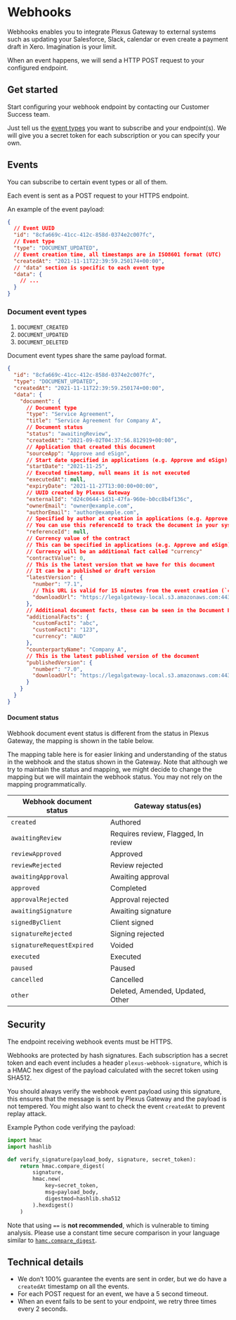 # Webhooks

Webhooks enables you to integrate Plexus Gateway to external systems such as updating your Salesforce, Slack, calendar or even create a payment draft in Xero. Imagination is your limit.

When an event happens, we will send a HTTP POST request to your configured endpoint.

## Get started

Start configuring your webhook endpoint by contacting our Customer Success team.

Just tell us the [event types](#events) you want to subscribe and your endpoint(s). We will give you a secret token for each subscription or you can specify your own.

## Events

You can subscribe to certain event types or all of them.

Each event is sent as a POST request to your HTTPS endpoint.

An example of the event payload:

```json
{
  // Event UUID
  "id": "8cfa669c-41cc-412c-858d-0374e2c007fc",
  // Event type
  "type": "DOCUMENT_UPDATED",
  // Event creation time, all timestamps are in ISO8601 format (UTC)
  "createdAt": "2021-11-11T22:39:59.250174+00:00",
  // "data" section is specific to each event type
  "data": {
    // ...
  }
}
```

### Document event types

1. `DOCUMENT_CREATED`
2. `DOCUMENT_UPDATED`
3. `DOCUMENT_DELETED`

Document event types share the same payload format.

```json
{
  "id": "8cfa669c-41cc-412c-858d-0374e2c007fc",
  "type": "DOCUMENT_UPDATED",
  "createdAt": "2021-11-11T22:39:59.250174+00:00",
  "data": {
    "document": {
      // Document type
      "type": "Service Agreement",
      "title": "Service Agreement for Company A",
      // Document status
      "status": "awaitingReview",
      "createdAt": "2021-09-02T04:37:56.812919+00:00",
      // Application that created this document
      "sourceApp": "Approve and eSign",
      // Start date specified in applications (e.g. Approve and eSign)
      "startDate": "2021-11-25",
      // Executed timestamp, null means it is not executed
      "executedAt": null,
      "expiryDate": "2021-11-27T13:00:00+00:00",
      // UUID created by Plexus Gateway
      "externalId": "d24c0644-1d31-47fa-960e-b0cc8b4f136c",
      "ownerEmail": "owner@example.com",
      "authorEmail": "author@example.com",
      // Specified by author at creation in applications (e.g. Approve and eSign)
      // You can use this referenceId to track the document in your system (e.g. Salesforce)
      "referenceId": null,
      // Currency value of the contract
      // This can be specified in applications (e.g. Approve and eSign)
      // Currency will be an additional fact called "currency"
      "contractValue": 0,
      // This is the latest version that we have for this document
      // It can be a published or draft version
      "latestVersion": {
        "number": "7.1",
        // This URL is valid for 15 minutes from the event creation (`createdAt`)
        "downloadUrl": "https://legalgateway-local.s3.amazonaws.com:443/media/documents/2499/Contract_2JS9d2q.docx"
      },
      // Additional document facts, these can be seen in the Document Facts tab in a document page
      "additionalFacts": {
        "customFact1": "abc",
        "customFact1": "123",
        "currency": "AUD"
      },
      "counterpartyName": "Company A",
      // This is the latest published version of the document
      "publishedVersion": {
        "number": "7.0",
        "downloadUrl": "https://legalgateway-local.s3.amazonaws.com:443/media/documents/2499/Contract_4JF72sf.docx"
      }
    }
  }
}
```

#### Document status

Webhook document event status is different from the status in Plexus Gateway, the mapping is shown in the table below.

The mapping table here is for easier linking and understanding of the status in the webhook and the status shown in the Gateway. Note that although we try to maintain the status and mapping, we might decide to change the mapping but we will maintain the webhook status. You may not rely on the mapping programmatically.

| Webhook document status | Gateway status(es) |
| --- | --- |
| `created` | Authored |
| `awaitingReview` | Requires review, Flagged, In review |
| `reviewApproved` | Approved |
| `reviewRejected` | Review rejected |
| `awaitingApproval` | Awaiting approval |
| `approved` | Completed |
| `approvalRejected` | Approval rejected |
| `awaitingSignature` | Awaiting signature |
| `signedByClient` | Client signed |
| `signatureRejected` | Signing rejected |
| `signatureRequestExpired` | Voided |
| `executed` | Executed |
| `paused` | Paused |
| `cancelled` | Cancelled |
| `other` | Deleted, Amended, Updated, Other |

## Security

The endpoint receiving webhook events must be HTTPS.

Webhooks are protected by hash signatures. Each subscription has a secret token and each event includes a header `plexus-webhook-signature`, which is a HMAC hex digest of the payload calculated with the secret token using SHA512.

You should always verify the webhook event payload using this signature, this ensures that the message is sent by Plexus Gateway and the payload is not tempered. You might also want to check the event `createdAt` to prevent replay attack.

Example Python code verifying the payload:

```python
import hmac
import hashlib

def verify_signature(payload_body, signature, secret_token):
    return hmac.compare_digest(
        signature,
        hmac.new(
            key=secret_token,
            msg=payload_body,
            digestmod=hashlib.sha512
        ).hexdigest()
    )
```

Note that using `==` is **not recommended**, which is vulnerable to timing analysis. Please use a constant time secure comparison in your language similar to [`hamc.compare_digest`](https://docs.python.org/3/library/hmac.html#hmac.compare_digest).

## Technical details

- We don’t 100% guarantee the events are sent in order, but we do have a `createdAt` timestamp on all the events.
- For each POST request for an event, we have a 5 second timeout.
- When an event fails to be sent to your endpoint, we retry three times every 2 seconds.